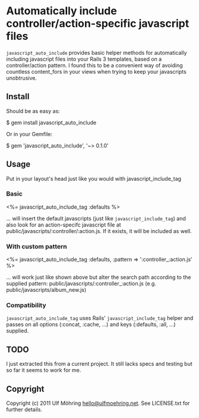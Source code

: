 # Automatically include controller/action-specific javascript files

`javascript_auto_include` provides basic helper methods for automatically including javascript files into your Rails 3 templates, based on a controller/action pattern. I found this to be a convenient way of avoiding countless content_fors in your views when trying to keep your javascripts unobtrusive.

## Install

Should be as easy as:

  $ gem install javascript_auto_include
  
Or in your Gemfile:

  $ gem 'javascript_auto_include', '~> 0.1.0'

## Usage

Put in your layout's head just like you would with javascript_include_tag

### Basic

  <%= javascript_auto_include_tag :defaults %>
  
... will insert the default javascripts (just like `javascript_include_tag`) and also look for an action-specifc javascript file at public/javascripts/:controller/:action.js. If it exists, it will be included as well.

### With custom pattern

  <%= javascript_auto_include_tag :defaults, :pattern => ':controller_:action.js' %>

... will work just like shown above but alter the search path according to the supplied pattern: public/javascripts/:controller_:action.js (e.g. public/javascripts/album_new.js)

### Compatibility

`javascript_auto_include_tag` uses Rails' `javascript_include_tag` helper and passes on all options (:concat, :cache, ...) and keys (:defaults, :all, ...) supplied.

## TODO

I just extracted this from a current project. It still lacks specs and testing but so far it seems to work for me. 

## Copyright

Copyright (c) 2011 Ulf Möhring <hello@ulfmoehring.net>. See LICENSE.txt for
further details.